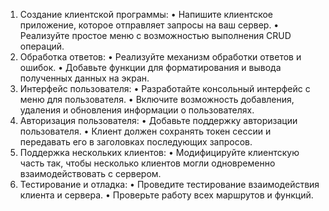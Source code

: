 1)	Создание клиентской программы:
•	Напишите клиентское приложение, которое отправляет запросы на ваш сервер.
•	Реализуйте простое меню с возможностью выполнения CRUD операций.
2)	Обработка ответов:
•	Реализуйте механизм обработки ответов и ошибок.
•	Добавьте функции для форматирования и вывода полученных данных на экран.
3)	Интерфейс пользователя:
•	Разработайте консольный интерфейс с меню для пользователя.
•	Включите возможность добавления, удаления и обновления информации о пользователях.
4)	Авторизация пользователя:
•	Добавьте поддержку авторизации пользователя.
•	Клиент должен сохранять токен сессии и передавать его в заголовках последующих запросов.
5)	Поддержка нескольких клиентов:
•	Модифицируйте клиентскую часть так, чтобы несколько клиентов могли одновременно взаимодействовать с сервером.
6)	Тестирование и отладка:
•	Проведите тестирование взаимодействия клиента и сервера.
•	Проверьте работу всех маршрутов и функций.
